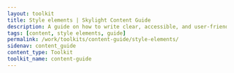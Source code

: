 ```yaml
---
layout: toolkit
title: Style elements | Skylight Content Guide
description: A guide on how to write clear, accessible, and user-friendly content at Skylight.
tags: [content, style elements, guide]
permalink: /work/toolkits/content-guide/style-elements/
sidenav: content_guide
content_type: Toolkit
toolkit_name: content-guide
---
```


